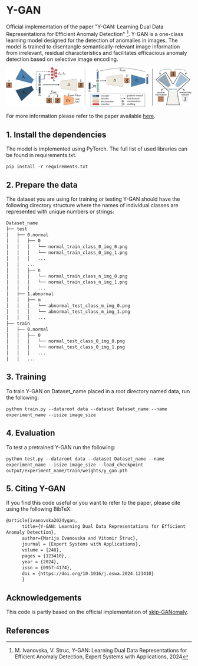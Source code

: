 # Y-GAN
Official implementation of the paper "Y-GAN: Learning Dual Data Representations for Efficient Anomaly Detection" [^1]. 
Y-GAN is a one-class learning model designed for the detection of anomalies in images. The model is trained to disentangle semantically-relevant image information from irrelevant, residual characteristics and facilitates efficacious anomaly detection based on selective image encoding. 

      

![Y-GAN](Y_GAN.jpg)

For more information please refer to the paper available [here](https://arxiv.org/abs/2109.14020).

## 1. Install the dependencies
The model is implemented using PyTorch. The full list of used libraries can be found in requirements.txt.
```
pip install -r requirements.txt
```

## 2. Prepare the data
The dataset you are using for training or testing Y-GAN should have the following directory structure where the names of individual classes are represented with unique numbers or strings:
```
Dataset_name
├── test
│   ├── 0.normal
│   │   ├── 0
│   │   │   └── normal_train_class_0_img_0.png
│   │   │   └── normal_train_class_0_img_1.png
│   │   │   ...
|   │   ...
│   │   ├── n
│   │   │   └── normal_train_class_n_img_0.png
│   │   │   └── normal_train_class_n_img_1.png
│   │   │   ...
│   ├── 1.abnormal
│   │   ├── m
│   │   │   └── abnormal_test_class_m_img_0.png
│   │   │   └── abnormal_test_class_m_img_1.png
│   │   │   ...
├── train
│   ├── 0.normal
│   │   ├── 0
│   │   │   └── normal_test_class_0_img_0.png
│   │   │   └── normal_test_class_0_img_1.png
│   │   │   ...
|   │   ...
```

## 3. Training
To train Y-GAN on Dataset_name placed in a root directory named data, run the following:
```
python train.py --dataroot data --dataset Dataset_name --name experiment_name --isize image_size
```
## 4. Evaluation
To test a pretrained Y-GAN run the following:
```
python test.py --dataroot data --dataset Dataset_name --name experiment_name --isize image_size --load_checkpoint output/experiment_name/train/weights/y_gan.pth
```
## 5. Citing Y-GAN
If you find this code useful or you want to refer to the paper, please cite using the following BibTeX:
```
@article{ivanovska2024ygan,
      title={Y-GAN: Learning Dual Data Representations for Efficient Anomaly Detection}, 
      author={Marija Ivanovska and Vitomir Štruc},
      journal = {Expert Systems with Applications},
      volume = {248},
      pages = {123410},
      year = {2024},
      issn = {0957-4174},
      doi = {https://doi.org/10.1016/j.eswa.2024.123410}
      }
```

## Acknowledgements
This code is partly based on the official implementation of [skip-GANomaly](https://github.com/samet-akcay/skip-ganomaly).

## References
[^1]: M. Ivanovska, V. Struc, Y-GAN: Learning Dual Data Representations for Efficient Anomaly Detection, Expert Systems with Applications, 2024
